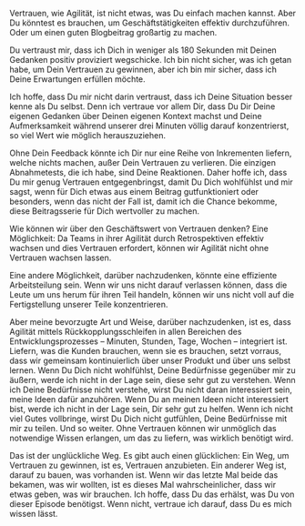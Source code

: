 Vertrauen, wie Agilität, ist nicht etwas, was Du einfach machen kannst. Aber Du könntest es brauchen, um Geschäftstätigkeiten effektiv durchzuführen. Oder um einen guten Blogbeitrag großartig zu machen.

Du vertraust mir, dass ich Dich in weniger als 180 Sekunden mit Deinen Gedanken positiv proviziert wegschicke. Ich bin nicht sicher, was ich getan habe, um Dein  Vertrauen zu gewinnen, aber ich bin mir sicher, dass ich Deine Erwartungen erfüllen möchte.

Ich hoffe, dass Du mir nicht darin vertraust, dass ich Deine Situation besser kenne als Du selbst. Denn ich vertraue vor allem Dir, dass Du Dir Deine eigenen Gedanken über Deinen eigenen Kontext machst und Deine Aufmerksamkeit während unserer drei Minuten völlig darauf konzentrierst, so viel Wert wie möglich herauszuziehen.

Ohne Dein Feedback könnte ich Dir nur eine Reihe von Inkrementen liefern, welche nichts machen, außer Dein Vertrauen zu verlieren. Die einzigen Abnahmetests, die ich habe, sind Deine Reaktionen. Daher hoffe ich, dass Du mir genug Vertrauen entgegenbringst, damit Du Dich wohlfühlst und mir sagst, wenn für Dich etwas aus einem Beitrag gutfunktioniert oder besonders, wenn das nicht der Fall ist, damit ich die Chance bekomme, diese Beitragsserie für Dich wertvoller zu machen.

Wie können wir über den Geschäftswert von Vertrauen denken? Eine Möglichkeit: Da Teams in ihrer Agilität durch Retrospektiven effektiv wachsen und dies Vertrauen erfordert, können wir Agilität nicht ohne Vertrauen wachsen lassen.

Eine andere Möglichkeit, darüber nachzudenken, könnte eine effiziente Arbeitsteilung sein. Wenn wir uns nicht darauf verlassen können, dass die Leute um uns herum für ihren Teil handeln, können wir uns nicht voll auf die Fertigstellung unserer Teile konzentrieren.

Aber meine bevorzugte Art und Weise, darüber nachzudenken, ist es, dass Agilität mittels Rückkopplungsschleifen in allen Bereichen des Entwicklungsprozesses &ndash; Minuten, Stunden, Tage, Wochen &ndash; integriert ist. Liefern, was die Kunden brauchen, wenn sie es brauchen, setzt vorraus, dass wir gemeinsam kontinuierlich über unser Produkt und über uns selbst lernen. Wenn Du Dich nicht wohlfühlst, Deine Bedürfnisse gegenüber mir zu äußern, werde ich nicht in der Lage sein, diese sehr gut zu verstehen. Wenn ich Deine Bedürfnisse nicht verstehe, wirst Du nicht daran interessiert sein, meine Ideen dafür anzuhören. Wenn Du an meinen Ideen nicht interessiert bist, werde ich nicht in der Lage sein, Dir sehr gut zu helfen. Wenn ich nicht viel Gutes vollbringe, wirst Du Dich nicht gutfühlen, Deine Bedürfnisse mit mir zu teilen. Und so weiter. Ohne Vertrauen können wir unmöglich das notwendige Wissen erlangen, um das zu liefern, was wirklich benötigt wird.

Das ist der unglückliche Weg. Es gibt auch einen glücklichen: Ein Weg, um Vertrauen zu gewinnen, ist es, Vertrauen anzubieten. Ein anderer Weg ist, darauf zu bauen, was vorhanden ist. Wenn wir das letzte Mal beide das bekamen, was wir wollten, ist es dieses Mal wahrscheinlicher, dass wir etwas geben, was wir brauchen. Ich hoffe, dass Du das erhälst, was Du von dieser Episode benötigst. Wenn nicht, vertraue ich darauf, dass Du es mich wissen lässt. 
